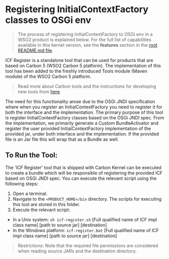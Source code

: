 # Registering InitialContextFactory classes to OSGi env
> The process of registering InitialContextFactory to OSGi env in a WSO2 product is explained below. For the full list of capabilities available in this kernel version, see the **features** section in the [root README.md file](../../README.md#key-features-and-tools). 

ICF Register is a standalone tool that can be used for products that are based on Carbon 5 (WSO2 Carbon 5 platform). The implementation of this tool has been added to the freshly introduced Tools module (Maven module) of the WSO2 Carbon 5 platform.

> Read more about Carbon tools and the instructions for developing new tools from [here](../KernelFeatures/DevelopingaCarbonTool.md). 

The need for this functionality arose due to the OSGi JNDI specification where when you register an InitialContextFactory you need to register it for both the interface and the implementation. The primary purpose of this tool is register InitialContextFactory classes based on the OSGi JNDI spec. 
From the implementation, we primarily generate a Custom BundleActivator and register the user provided InitialContextFactory implementation of the provided jar, under both interface and the implementation. If the provided file is an Jar file this will wrap that as a Bundle as well. 

## To Run the Tool:

The 'ICF Register' tool that is shipped with Carbon Kernel can be executed to create a bundle which will be responsible of registering the provided ICF based on OSGi JNDI spec.
You can execute the relevant script using the following steps:

1. Open a terminal.
2. Navigate to the `<PRODUCT_HOME>/bin` directory. The scripts for executing this tool are stored in this folder.
3. Execute the relevant script:

  * In a Unix system:  `sh icf-register.sh` [Full qualified name of ICF impl class name] [path to source jar] [destination] 
  * In the Windows platform: `icf-register.bat` [Full qualified name of ICF impl class name] [path to source jar] [destination] 

> Restrictions: Note that the required file permissions are considered when reading source JARs and the destination directory.
